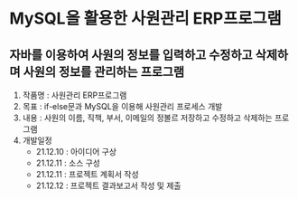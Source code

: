# MySQL을 활용한 사원관리 ERP프로그램
## 자바를 이용하여 사원의 정보를 입력하고 수정하고 삭제하며 사원의 정보를 관리하는 프로그램

1. 작품명 : 사원관리 ERP프로그램
2. 목표 : if-else문과 MySQL을 이용해 사원관리 프로세스 개발
3. 내용 : 사원의 이름, 직책, 부서, 이메일의 정볼르 저장하고 수정하고 삭제하는 프로그램
4. 개발일정
   - 21.12.10 : 아이디어 구상
   - 21.12.11 : 소스 구성
   - 21.12.11 : 프로젝트 계획서 작성
   - 21.12.12 : 프로젝트 결과보고서 작성 및 제출
